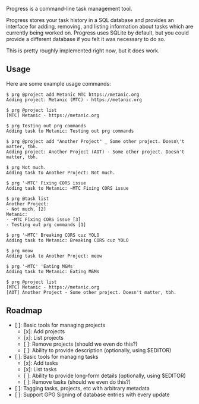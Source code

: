 Progress is a command-line task management tool.

Progress stores your task history in a SQL database and provides an interface
for adding, removing, and listing information about tasks which are currently
being worked on. Progress uses SQLite by default, but you could provide a
different database if you felt it was necessary to do so.

This is pretty roughly implemented right now, but it does work.

## Usage

Here are some example usage commands:

    $ prg @project add Metanic MTC https://metanic.org
    Adding project: Metanic (MTC) - https://metanic.org
    
    $ prg @project list
    [MTC] Metanic - https://metanic.org
    
    $ prg Testing out prg commands
    Adding task to Metanic: Testing out prg commands
    
    $ prg @project add "Another Project" _ Some other project. Doesn\'t matter, tbh.
    Adding project: Another Project (AOT) - Some other project. Doesn't matter, tbh.
    
    $ prg Not much.
    Adding task to Another Project: Not much.
    
    $ prg '~MTC' Fixing CORS issue
    Adding task to Metanic: ~MTC Fixing CORS issue
    
    $ prg @task list
    Another Project:
    - Not much. [2]
    Metanic:
    - ~MTC Fixing CORS issue [3]
    - Testing out prg commands [1]
    
    $ prg '~MTC' Breaking CORS cuz YOLO
    Adding task to Metanic: Breaking CORS cuz YOLO
    
    $ prg meow
    Adding task to Another Project: meow
    
    $ prg '~MTC' 'Eating M&Ms'
    Adding task to Metanic: Eating M&Ms
    
    $ prg @project list
    [MTC] Metanic - https://metanic.org
    [AOT] Another Project - Some other project. Doesn't matter, tbh.

## Roadmap

* [ ]: Basic tools for managing projects
  * [x]: Add projects
  * [x]: List projects
  * [ ]: Remove projects (should we even do this?)
  * [ ]: Ability to provide description (optionally, using $EDITOR)
* [ ]: Basic tools for managing tasks
  * [x]: Add tasks
  * [x]: List tasks
  * [ ]: Ability to provide long-form details (optionally, using $EDITOR)
  * [ ]: Remove tasks (should we even do this?)
* [ ]: Tagging tasks, projects, etc with arbitrary metadata
* [ ]: Support GPG Signing of database entries with every update
